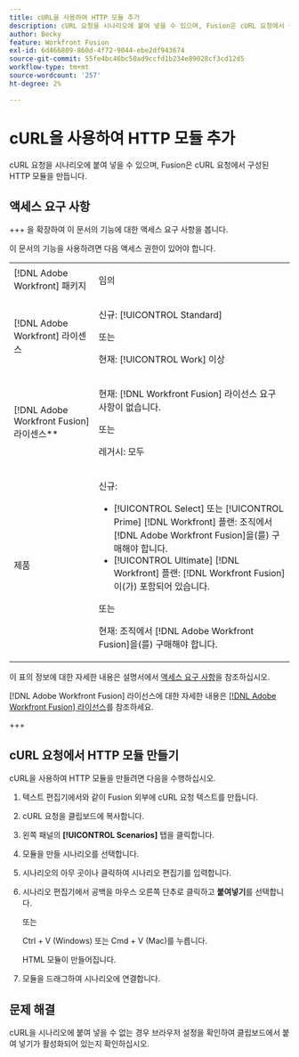 ```yaml
---
title: cURL을 사용하여 HTTP 모듈 추가
description: cURL 요청을 시나리오에 붙여 넣을 수 있으며, Fusion은 cURL 요청에서 구성된 HTTP 모듈을 만듭니다.
author: Becky
feature: Workfront Fusion
exl-id: 6d466809-860d-4f72-9044-ebe2df943674
source-git-commit: 55fe4bc46bc50ad9ccfd1b234e89028cf3cd12d5
workflow-type: tm+mt
source-wordcount: '257'
ht-degree: 2%

---
```


# cURL을 사용하여 HTTP 모듈 추가

cURL 요청을 시나리오에 붙여 넣을 수 있으며, Fusion은 cURL 요청에서 구성된 HTTP 모듈을 만듭니다.

## 액세스 요구 사항

+++ 을 확장하여 이 문서의 기능에 대한 액세스 요구 사항을 봅니다.

이 문서의 기능을 사용하려면 다음 액세스 권한이 있어야 합니다.

<table style="table-layout:auto">
 <col> 
 <col> 
 <tbody> 
  <tr> 
   <td role="rowheader">[!DNL Adobe Workfront] 패키지</td> 
   <td> <p>임의</p> </td> 
  </tr> 
  <tr data-mc-conditions=""> 
   <td role="rowheader">[!DNL Adobe Workfront] 라이센스</td> 
   <td> <p>신규: [!UICONTROL Standard]</p><p>또는</p><p>현재: [!UICONTROL Work] 이상</p> </td> 
  </tr> 
  <tr> 
   <td role="rowheader">[!DNL Adobe Workfront Fusion] 라이센스**</td> 
   <td>
   <p>현재: [!DNL Workfront Fusion] 라이선스 요구 사항이 없습니다.</p>
   <p>또는</p>
   <p>레거시: 모두 </p>
   </td> 
  </tr> 
  <tr> 
   <td role="rowheader">제품</td> 
   <td>
   <p>신규:</p> <ul><li>[!UICONTROL Select] 또는 [!UICONTROL Prime] [!DNL Workfront] 플랜: 조직에서 [!DNL Adobe Workfront Fusion]을(를) 구매해야 합니다.</li><li>[!UICONTROL Ultimate] [!DNL Workfront] 플랜: [!DNL Workfront Fusion]이(가) 포함되어 있습니다.</li></ul>
   <p>또는</p>
   <p>현재: 조직에서 [!DNL Adobe Workfront Fusion]을(를) 구매해야 합니다.</p>
   </td> 
  </tr>
 </tbody> 
</table>

이 표의 정보에 대한 자세한 내용은 설명서에서 [액세스 요구 사항](/help/workfront-fusion/references/licenses-and-roles/access-level-requirements-in-documentation.md)을 참조하십시오.

[!DNL Adobe Workfront Fusion] 라이선스에 대한 자세한 내용은 [[!DNL Adobe Workfront Fusion] 라이선스](/help/workfront-fusion/set-up-and-manage-workfront-fusion/licensing-operations-overview/license-automation-vs-integration.md)를 참조하세요.

+++

## cURL 요청에서 HTTP 모듈 만들기


cURL을 사용하여 HTTP 모듈을 만들려면 다음을 수행하십시오.

1. 텍스트 편집기에서와 같이 Fusion 외부에 cURL 요청 텍스트를 만듭니다.
1. cURL 요청을 클립보드에 복사합니다.
1. 왼쪽 패널의 **[!UICONTROL Scenarios]** 탭을 클릭합니다.
1. 모듈을 만들 시나리오를 선택합니다.
1. 시나리오의 아무 곳이나 클릭하여 시나리오 편집기를 입력합니다.
1. 시나리오 편집기에서 공백을 마우스 오른쪽 단추로 클릭하고 **붙여넣기**&#x200B;를 선택합니다.

   또는

   Ctrl + V (Windows) 또는 Cmd + V (Mac)를 누릅니다.


   HTML 모듈이 만들어집니다.
1. 모듈을 드래그하여 시나리오에 연결합니다.

## 문제 해결

cURL을 시나리오에 붙여 넣을 수 없는 경우 브라우저 설정을 확인하여 클립보드에서 붙여 넣기가 활성화되어 있는지 확인하십시오.
